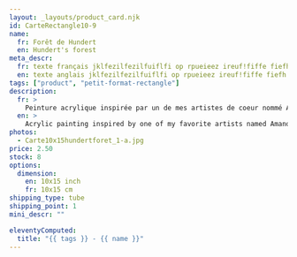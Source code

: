 ```yaml
---
layout: _layouts/product_card.njk
id: CarteRectangle10-9
name: 
  fr: Forêt de Hundert
  en: Hundert's forest
meta_descr:
  fr: texte français jklfezilfezilfuiflfi op rpueieez ireuf!fiffe fiefh hfhslfhsfh dfhds fdsfdsifdshfids
  en: texte anglais jklfezilfezilfuiflfi op rpueieez ireuf!fiffe fiefh hfhslfhsfh dfhds fdsfdsifdshfids
tags: ["product", "petit-format-rectangle"]
description: 
  fr: > 
    Peinture acrylique inspirée par un de mes artistes de coeur nommé Amano Yoshitaka, en apposant les traits de ce couple à l'encre de chine, contrastant avec le fond coloré. 
  en: >
    Acrylic painting inspired by one of my favorite artists named Amano Yoshitaka, applying the features of this couple in Indian ink, contrasting with the colored background.
photos:
  - Carte10x15hundertforet_1-a.jpg
price: 2.50
stock: 8
options:
  dimension:
    en: 10x15 inch
    fr: 10x15 cm
shipping_type: tube
shipping_point: 1 
mini_descr: ""

eleventyComputed:
  title: "{{ tags }} - {{ name }}"
---
```

